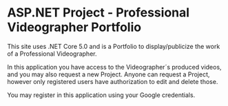 <h1> ASP.NET Project - Professional Videographer Portfolio</h1>

<p>This site uses .NET Core 5.0 and is a Portfolio to display/publicize the work of a Professional Videographer.</p>
<p>In this application you have access to the Videographer´s produced videos, and you may also request a new Project. Anyone can request a Project, however only registered users have authorization to edit and delete those. </p>
<p>You may register in this application using your Google credentials.</p>
